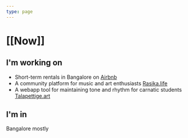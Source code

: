 ```yaml
---
type: page
---
```

# [[Now]]

## I'm working on

- Short-term rentals in Bangalore on [Airbnb](https://airbnb.co.in/p/rrm)
- A community platform for music and art enthusiasts [Rasika.life](https://rasika.life)
- A webapp tool for maintaining tone and rhythm for carnatic students [Talapettige.art](https://talapettige.art)


## I'm in

Bangalore mostly